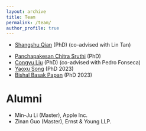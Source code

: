 ```yaml
---
layout: archive
title: Team
permalink: /team/
author_profile: true
---
```


- [Shangshu Qian](https://shangshu-qian.com/) (PhD) (co-advised with Lin Tan)
<!-- - [Ke Han](https://hanke580.github.io/) (PhD 2021) -->
- [Panchapakesan Chitra Sruthi](https://www.cs.purdue.edu/homes/psruthi/) (PhD)
- [Congyu Liu](https://congyu-liu.github.io/) (PhD) (co-advised with Pedro Fonseca)
- [Yaoxu Song](https://heydrichbeillschmidt.github.io/) (PhD 2023)
- [Bishal Basak Papan](https://bpapan.github.io/portfolio/#/) (PhD 2023)
<!-- - [Deming Chu](https://cdm114514.github.io/) (PhD 2024) -->
<!-- - [Yuyang Chen](https://yuyang-chen.com/) (PhD 2024) -->

# Alumni

- Min-Ju Li (Master), Apple Inc.
- Zinan Guo (Master), Ernst & Young LLP.
